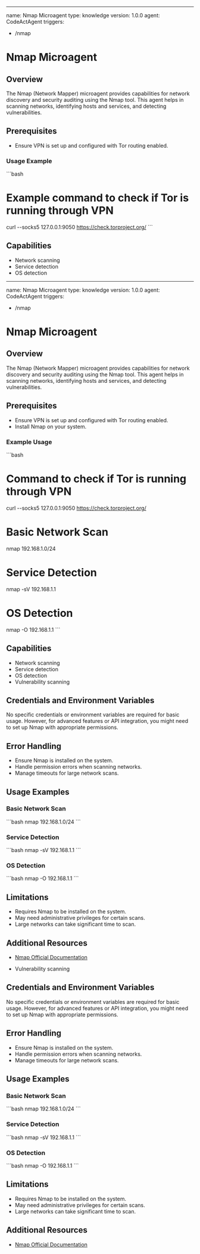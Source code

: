 

---
name: Nmap Microagent
type: knowledge
version: 1.0.0
agent: CodeActAgent
triggers:
  - /nmap

# Nmap Microagent

## Overview
The Nmap (Network Mapper) microagent provides capabilities for network discovery and security auditing using the Nmap tool. This agent helps in scanning networks, identifying hosts and services, and detecting vulnerabilities.

## Prerequisites
- Ensure VPN is set up and configured with Tor routing enabled.

### Usage Example
\`\`\`bash
# Example command to check if Tor is running through VPN
curl --socks5 127.0.0.1:9050 https://check.torproject.org/
\`\`\`

## Capabilities
- Network scanning
- Service detection
- OS detection


---
name: Nmap Microagent
type: knowledge
version: 1.0.0
agent: CodeActAgent
triggers:
  - /nmap

# Nmap Microagent

## Overview
The Nmap (Network Mapper) microagent provides capabilities for network discovery and security auditing using the Nmap tool. This agent helps in scanning networks, identifying hosts and services, and detecting vulnerabilities.

## Prerequisites
- Ensure VPN is set up and configured with Tor routing enabled.
- Install Nmap on your system.
### Example Usage
\`\`\`bash
# Command to check if Tor is running through VPN
curl --socks5 127.0.0.1:9050 https://check.torproject.org/

# Basic Network Scan
nmap 192.168.1.0/24

# Service Detection
nmap -sV 192.168.1.1

# OS Detection
nmap -O 192.168.1.1
\`\`\`

## Capabilities
- Network scanning
- Service detection
- OS detection
- Vulnerability scanning

## Credentials and Environment Variables
No specific credentials or environment variables are required for basic usage. However, for advanced features or API integration, you might need to set up Nmap with appropriate permissions.

## Error Handling
- Ensure Nmap is installed on the system.
- Handle permission errors when scanning networks.
- Manage timeouts for large network scans.

## Usage Examples

### Basic Network Scan
\`\`\`bash
nmap 192.168.1.0/24
\`\`\`

### Service Detection
\`\`\`bash
nmap -sV 192.168.1.1
\`\`\`

### OS Detection
\`\`\`bash
nmap -O 192.168.1.1
\`\`\`

## Limitations
- Requires Nmap to be installed on the system.
- May need administrative privileges for certain scans.
- Large networks can take significant time to scan.

## Additional Resources
- [Nmap Official Documentation](https://nmap.org/docs.html)


- Vulnerability scanning

## Credentials and Environment Variables
No specific credentials or environment variables are required for basic usage. However, for advanced features or API integration, you might need to set up Nmap with appropriate permissions.

## Error Handling
- Ensure Nmap is installed on the system.
- Handle permission errors when scanning networks.
- Manage timeouts for large network scans.

## Usage Examples

### Basic Network Scan
\`\`\`bash
nmap 192.168.1.0/24
\`\`\`

### Service Detection
\`\`\`bash
nmap -sV 192.168.1.1
\`\`\`

### OS Detection
\`\`\`bash
nmap -O 192.168.1.1
\`\`\`

## Limitations
- Requires Nmap to be installed on the system.
- May need administrative privileges for certain scans.
- Large networks can take significant time to scan.

## Additional Resources
- [Nmap Official Documentation](https://nmap.org/docs.html)








